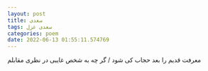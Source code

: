 ```yaml
---
layout: post
title: سعدی
tags: سعدی غزل
categories: poem
date: 2022-06-13 01:55:11.574769
---
```


معرفت قدیم را بعد حجاب کی شود / گر چه به شخص غایبی در نظری مقابلم